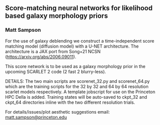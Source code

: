 ## Score-matching neural networks for likelihood based galaxy morphology priors
### Matt Sampson

For the use of galaxy deblending we construct a time-independent 
score matching model (diffusion model) with a U-NET architecture. The architecture
is a JAX port from Song+21 NCSN (https://arxiv.org/abs/2006.09011).

This score network is to be used as a galaxy morphology prior in the upcoming 
SCARLET 2 code (2 fast 2 blurry-less). 

DETAILS:
The two main scripts are scorenet_32.py and scorenet_64.py which are
the training scripts for the 32 by 32 and 64 by 64 resolution scarlet
models respectively. A template jobscript for use on the Princeton HPC Della
is added. Training states will be auto-saved to ckpt_32 and ckpt_64 directories
inline with the two different resolution trials.

For details/issues/plot aesthetic suggestions
email: matt.sampson@princeton.edu 
